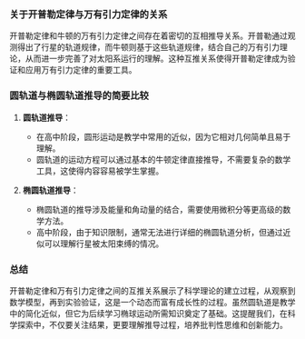 ### 关于开普勒定律与万有引力定律的关系

开普勒定律和牛顿的万有引力定律之间存在着密切的互相推导关系。开普勒通过观测得出了行星的轨道规律，而牛顿则基于这些轨道规律，结合自己的万有引力理论，从而进一步完善了对太阳系运行的理解。这种互推关系使得开普勒定律成为验证和应用万有引力定律的重要工具。

### 圆轨道与椭圆轨道推导的简要比较

1. **圆轨道推导**：
   - 在高中阶段，圆形运动是教学中常用的近似，因为它相对几何简单且易于理解。
   - 圆轨道的运动方程可以通过基本的牛顿定律直接推导，不需要复杂的数学工具，这使得内容容易被学生掌握。

2. **椭圆轨道推导**：
   - 椭圆轨道的推导涉及能量和角动量的结合，需要使用微积分等更高级的数学方法。
   - 高中阶段，由于知识限制，通常无法进行详细的椭圆轨道分析，但通过近似可以理解行星被太阳束缚的情况。

### 总结

开普勒定律和万有引力定律之间的互推关系展示了科学理论的建立过程，从观察到数学模型，再到实验验证，这是一个动态而富有成长性的过程。虽然圆轨道是教学中的简化近似，但它为后续学习椭球运动所需知识奠定了基础。这提醒我们，在科学探索中，不仅要关注结果，更要理解推导过程，培养批判性思维和创新能力。